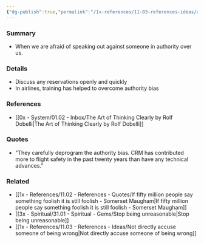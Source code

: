 ```yaml
---
{"dg-publish":true,"permalink":"/1x-references/11-03-references-ideas/authority-bias/","dgHomeLink":true,"dgPassFrontmatter":false,"dgShowBacklinks":true,"dgShowLocalGraph":false,"dgShowInlineTitle":true}
---
```



### Summary
- When we are afraid of speaking out against someone in authority over us.

### Details
- Discuss any reservations openly and quickly
- In airlines, training has helped to overcome authority bias

### References
- [[0x - System/01.02 - Inbox/The Art of Thinking Clearly by Rolf Dobelli|The Art of Thinking Clearly by Rolf Dobelli]]

### Quotes
- "They carefully deprogram the authority bias. CRM has contributed more to flight safety in the past twenty years than have any technical advances."

### Related
- [[1x - References/11.02 - References - Quotes/If fifty million people say something foolish it is still foolish - Somerset Maugham|If fifty million people say something foolish it is still foolish - Somerset Maugham]]
- [[3x - Spiritual/31.01 - Spiritual - Gems/Stop being unreasonable|Stop being unreasonable]]
- [[1x - References/11.03 - References - Ideas/Not directly accuse someone of being wrong|Not directly accuse someone of being wrong]]